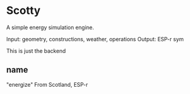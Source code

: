 # Scotty
A simple energy simulation engine.

Input: geometry, constructions, weather, operations
Output: ESP-r sym

This is just the backend

## name
"energize"
From Scotland, ESP-r